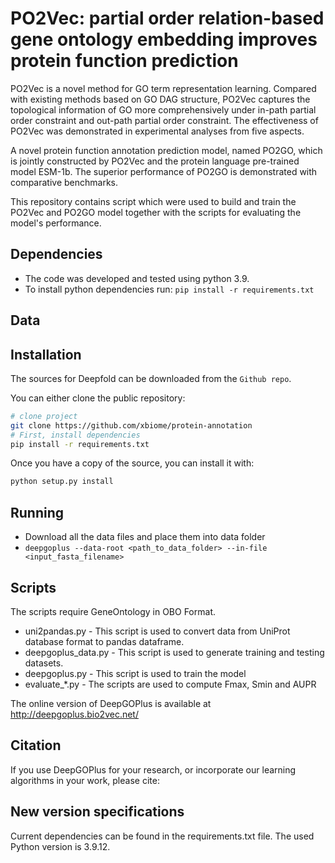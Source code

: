# PO2Vec: partial order relation-based gene ontology embedding improves protein function prediction

PO2Vec is a novel method for GO term representation learning. Compared with existing methods based on GO DAG structure, PO2Vec captures the topological information of GO more comprehensively under in-path partial order constraint and out-path partial order constraint. The effectiveness of PO2Vec was demonstrated in experimental
analyses from five aspects.

A novel protein function annotation prediction model, named PO2GO, which is jointly constructed by PO2Vec and the
protein language pre-trained model ESM-1b. The superior performance of PO2GO is demonstrated with comparative benchmarks.

This repository contains script which were used to build and train the PO2Vec and PO2GO model together with the scripts for evaluating the model's performance.

## Dependencies
* The code was developed and tested using python 3.9.
* To install python dependencies run:
  `pip install -r requirements.txt`



## Data


## Installation
The sources for Deepfold can be downloaded from the `Github repo`.

You can either clone the public repository:

```bash
# clone project
git clone https://github.com/xbiome/protein-annotation
# First, install dependencies
pip install -r requirements.txt
```

Once you have a copy of the source, you can install it with:

```bash
python setup.py install
```

## Running
* Download all the data files and place them into data folder
* `deepgoplus --data-root <path_to_data_folder> --in-file <input_fasta_filename>`


## Scripts
The scripts require GeneOntology in OBO Format.
* uni2pandas.py - This script is used to convert data from UniProt
database format to pandas dataframe.
* deepgoplus_data.py - This script is used to generate training and
  testing datasets.
* deepgoplus.py - This script is used to train the model
* evaluate_*.py - The scripts are used to compute Fmax, Smin and AUPR

The online version of DeepGOPlus is available at http://deepgoplus.bio2vec.net/

## Citation

If you use DeepGOPlus for your research, or incorporate our learning algorithms in your work, please cite:



## New version specifications
Current dependencies can be found in the requirements.txt file.
The used Python version is 3.9.12.


